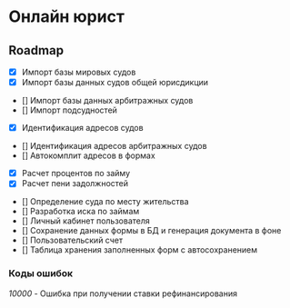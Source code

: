 # Онлайн юрист

## Roadmap

 - [x] Импорт базы мировых судов
 - [x] Импорт базы данных судов общей юрисдикции
 - [] Импорт базы данных арбитражных судов
 - [] Импорт подсудностей
 - [x] Идентификация адресов судов 
 - [] Идентификация адресов арбитражных судов 
 - [] Автокомплит адресов в формах
 - [x] Расчет процентов по займу
 - [x] Расчет пени задолжностей
 - [] Определение суда по месту жительства
 - [] Разработка иска по займам
 - [] Личный кабинет пользователя
 - [] Сохранение данных формы в БД и генерация документа в фоне
 - [] Пользовательский счет
 - [] Таблица хранения заполненных форм с автосохранением

### Коды ошибок

*10000* - Ошибка при получении ставки рефинансирования